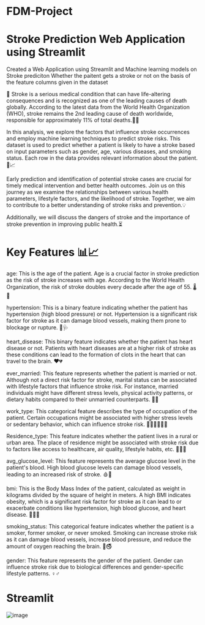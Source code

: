 # FDM-Project
# Stroke Prediction Web Application using Streamlit 

Created a Web Application using Streamlit and Machine learning models on Stroke prediciton Whether the paitent gets a stroke or not on the basis of the feature columns given in the dataset

🚀 Stroke is a serious medical condition that can have life-altering consequences and is recognized as one of the leading causes of death globally. According to the latest data from the World Health Organization (WHO), stroke remains the 2nd leading cause of death worldwide, responsible for approximately 11% of total deaths.💊💡

In this analysis, we explore the factors that influence stroke occurrences and employ machine learning techniques to predict stroke risks. This dataset is used to predict whether a patient is likely to have a stroke based on input parameters such as gender, age, various diseases, and smoking status. Each row in the data provides relevant information about the patient.🧪📈

Early prediction and identification of potential stroke cases are crucial for timely medical intervention and better health outcomes. Join us on this journey as we examine the relationships between various health parameters, lifestyle factors, and the likelihood of stroke. Together, we aim to contribute to a better understanding of stroke risks and prevention.💡

Additionally, we will discuss the dangers of stroke and the importance of stroke prevention in improving public health.⏳

# Key Features 📊📈
age: This is the age of the patient. Age is a crucial factor in stroke prediction as the risk of stroke increases with age. According to the World Health Organization, the risk of stroke doubles every decade after the age of 55. 🌡️👴

hypertension: This is a binary feature indicating whether the patient has hypertension (high blood pressure) or not. Hypertension is a significant risk factor for stroke as it can damage blood vessels, making them prone to blockage or rupture. 💉🩺

heart_disease: This binary feature indicates whether the patient has heart disease or not. Patients with heart diseases are at a higher risk of stroke as these conditions can lead to the formation of clots in the heart that can travel to the brain. ❤️💔

ever_married: This feature represents whether the patient is married or not. Although not a direct risk factor for stroke, marital status can be associated with lifestyle factors that influence stroke risk. For instance, married individuals might have different stress levels, physical activity patterns, or dietary habits compared to their unmarried counterparts. 💍👫

work_type: This categorical feature describes the type of occupation of the patient. Certain occupations might be associated with higher stress levels or sedentary behavior, which can influence stroke risk. 👷‍♀️👨‍⚕️👩‍💼

Residence_type: This feature indicates whether the patient lives in a rural or urban area. The place of residence might be associated with stroke risk due to factors like access to healthcare, air quality, lifestyle habits, etc. 🏡🌆🌳

avg_glucose_level: This feature represents the average glucose level in the patient's blood. High blood glucose levels can damage blood vessels, leading to an increased risk of stroke. 🩸🍬

bmi: This is the Body Mass Index of the patient, calculated as weight in kilograms divided by the square of height in meters. A high BMI indicates obesity, which is a significant risk factor for stroke as it can lead to or exacerbate conditions like hypertension, high blood glucose, and heart disease. 🏋️‍♀️🍔

smoking_status: This categorical feature indicates whether the patient is a smoker, former smoker, or never smoked. Smoking can increase stroke risk as it can damage blood vessels, increase blood pressure, and reduce the amount of oxygen reaching the brain. 🚬🚭

gender: This feature represents the gender of the patient. Gender can influence stroke risk due to biological differences and gender-specific lifestyle patterns. ♀️♂️

# Streamlit

![image](https://github.com/IT21009686/FDM-Project/assets/87375273/43cc98e7-d6ed-4408-96ab-37220d32a6a8)

